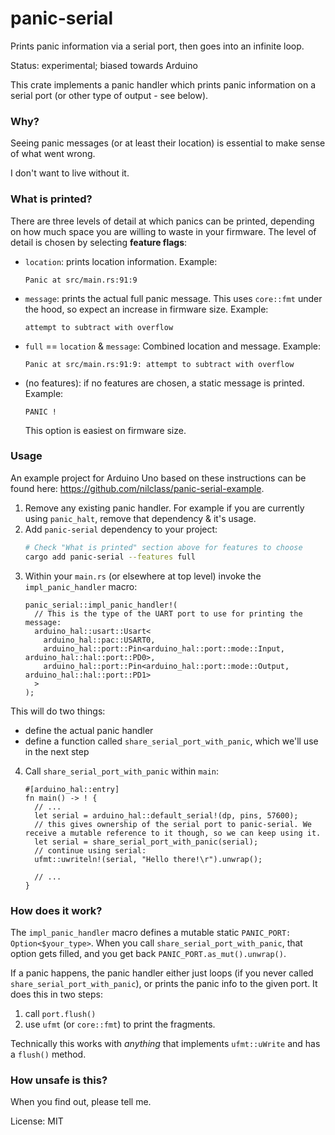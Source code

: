 # panic-serial

Prints panic information via a serial port, then goes into an infinite loop.

Status: experimental; biased towards Arduino

This crate implements a panic handler which prints panic information on a serial port (or other type of output - see below).

### Why?

Seeing panic messages (or at least their location) is essential to make sense of what went wrong.

I don't want to live without it.

### What is printed?

There are three levels of detail at which panics can be printed, depending on how much space you are willing to waste in your firmware.
The level of detail is chosen by selecting **feature flags**:
- `location`: prints location information.
  Example:
  ```
  Panic at src/main.rs:91:9
  ```
- `message`: prints the actual full panic message. This uses `core::fmt` under the hood, so expect an increase in firmware size.
  Example:
  ```
  attempt to subtract with overflow
  ```
- `full` == `location` & `message`: Combined location and message.
   Example:
   ```
   Panic at src/main.rs:91:9: attempt to subtract with overflow
   ```
- (no features): if no features are chosen, a static message is printed.
   Example:
   ```
   PANIC !
   ```
   This option is easiest on firmware size.

### Usage

An example project for Arduino Uno based on these instructions can be found here: <https://github.com/nilclass/panic-serial-example>.

1. Remove any existing panic handler. For example if you are currently using `panic_halt`, remove that dependency & it's usage.
2. Add `panic-serial` dependency to your project:
   ```sh
   # Check "What is printed" section above for features to choose
   cargo add panic-serial --features full
   ```
3. Within your `main.rs` (or elsewhere at top level) invoke the `impl_panic_handler` macro:
   ```
   panic_serial::impl_panic_handler!(
     // This is the type of the UART port to use for printing the message:
     arduino_hal::usart::Usart<
       arduino_hal::pac::USART0,
       arduino_hal::port::Pin<arduino_hal::port::mode::Input, arduino_hal::hal::port::PD0>,
       arduino_hal::port::Pin<arduino_hal::port::mode::Output, arduino_hal::hal::port::PD1>
     >
   );
   ```
  This will do two things:
  - define the actual panic handler
  - define a function called `share_serial_port_with_panic`, which we'll use in the next step
4. Call `share_serial_port_with_panic` within `main`:
   ```
   #[arduino_hal::entry]
   fn main() -> ! {
     // ...
     let serial = arduino_hal::default_serial!(dp, pins, 57600);
     // this gives ownership of the serial port to panic-serial. We receive a mutable reference to it though, so we can keep using it.
     let serial = share_serial_port_with_panic(serial);
     // continue using serial:
     ufmt::uwriteln!(serial, "Hello there!\r").unwrap();

     // ...
   }
   ```

### How does it work?

The `impl_panic_handler` macro defines a mutable static `PANIC_PORT: Option<$your_type>`.
When you call `share_serial_port_with_panic`, that option gets filled, and you get back `PANIC_PORT.as_mut().unwrap()`.

If a panic happens, the panic handler either just loops (if you never called `share_serial_port_with_panic`), or prints
the panic info to the given port.
It does this in two steps:
1. call `port.flush()`
2. use `ufmt` (or `core::fmt`) to print the fragments.

Technically this works with *anything* that implements `ufmt::uWrite` and has a `flush()` method.

### How unsafe is this?

When you find out, please tell me.


License: MIT
